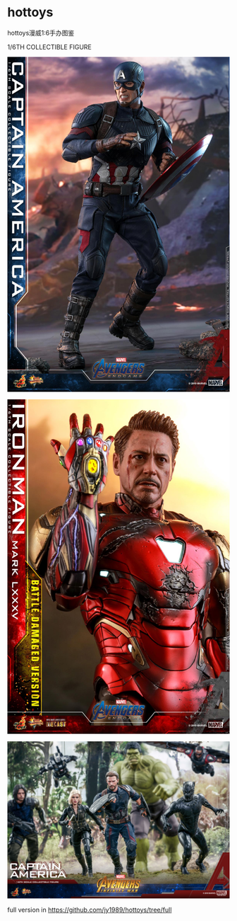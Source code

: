 # hottoys
hottoys漫威1:6手办图鉴

1/6TH COLLECTIBLE FIGURE


![](《复仇者联盟4：终局之战》美国队长/Hot-Toys-Avengers-4-Captain-America-collectible-figure_PR10.jpg)

![](《复仇者联盟4：终局之战》钢铁侠Mark%2085(战损版)/Hot-Toys-A4-Iron-Man-Mark-LXXXV-Battle-Damaged-collectible-figure_PR7.jpg)

![](《复仇者联盟3：无限战争》美国队长/AVG3_CA_NORMALH_02.jpg)

full version in https://github.com/jy1989/hottoys/tree/full
